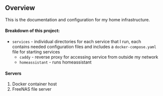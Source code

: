 ## Overview

This is the documentation and configuration for my home infrastructure.

#### Breakdown of this project:

- `services` - individual directories for each service that I run, each contains needed configuration files and includes a `docker-compose.yaml` file for starting services
  - `caddy` - reverse proxy for accessing service from outside my network
  - `homeassistant` - runs homeassistant



#### Servers

1. Docker container host
2. FreeNAS file server